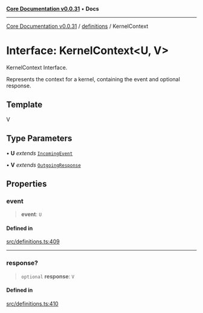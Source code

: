 [**Core Documentation v0.0.31**](../../README.md) • **Docs**

***

[Core Documentation v0.0.31](../../modules.md) / [definitions](../README.md) / KernelContext

# Interface: KernelContext\<U, V\>

KernelContext Interface.

Represents the context for a kernel, containing the event and optional response.

## Template

V

## Type Parameters

• **U** *extends* [`IncomingEvent`](../../events/IncomingEvent/classes/IncomingEvent.md)

• **V** *extends* [`OutgoingResponse`](../../events/OutgoingResponse/classes/OutgoingResponse.md)

## Properties

### event

> **event**: `U`

#### Defined in

[src/definitions.ts:409](https://github.com/stonemjs/core/blob/c4dbb69a8c86aa6134b62f7d9cac7dabb444c749/src/definitions.ts#L409)

***

### response?

> `optional` **response**: `V`

#### Defined in

[src/definitions.ts:410](https://github.com/stonemjs/core/blob/c4dbb69a8c86aa6134b62f7d9cac7dabb444c749/src/definitions.ts#L410)
